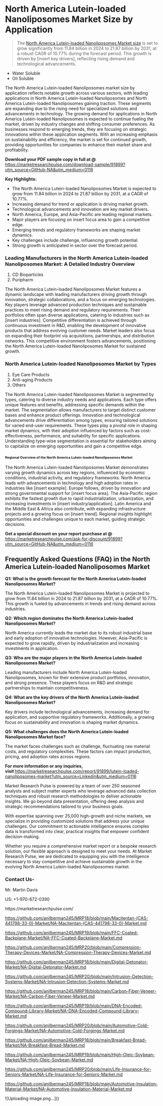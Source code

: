 <h1>North America Lutein-loaded Nanoliposomes Market&nbsp;Size by Application</h1><blockquote><p>The <a href="https://marketresearchpulse.com/download-sample/91899?utm_source=GitHub-NA&amp;utm_medium=0116">North America Lutein-loaded Nanoliposomes Market size</a> is set to grow significantly from 11.84 billion in 2024 to 21.87 billion by 2031, at a robust CAGR of 10.77% during the forecast period. This growth is driven by [insert key drivers], reflecting rising demand and technological advancements.</p></blockquote><ul><li>Water Soluble<li> Oil Soluble</li></ul><p>The North America Lutein-loaded Nanoliposomes market size by application reflects notable growth across various sectors, with leading applications in North America Lutein-loaded Nanoliposomes and North America Lutein-loaded Nanoliposomes gaining traction. These segments are expanding due to the rising need for specialized solutions and advancements in technology. The growing demand for applications in North America Lutein-loaded Nanoliposomes is expected to continue fueling the market, driven by industry changes and shifting consumer preferences. As businesses respond to emerging trends, they are focusing on strategic innovations within these application segments. With an increasing emphasis on sustainability and efficiency, the market is set for continued growth, providing opportunities for companies to enhance their market share and profitability.</p><p><strong>Download your PDF sample copy in full at @ </strong><a href="https://marketresearchpulse.com/download-sample/91899?utm_source=GitHub-NA&amp;utm_medium=0116">https://marketresearchpulse.com/download-sample/91899?utm_source=GitHub-NA&amp;utm_medium=0116</a></p><p><strong>Key Highlights: </strong></p><ul><li>The North America Lutein-loaded Nanoliposomes Market is expected to grow from 11.84 billion in 2024 to 21.87 billion by 2031, at a CAGR of 10.77%.</li><li>Increasing demand for trend or application is driving market growth.</li><li>Technological advancements and innovation are key market drivers.</li><li>North America, Europe, and Asia-Pacific are leading regional markets.</li><li>Major players are focusing on insert focus area to gain a competitive edge.</li><li>Emerging trends and regulatory frameworks are shaping market dynamics.</li><li>Key challenges include challenge, influencing growth potential.</li><li>Strong growth is anticipated in sector over the forecast period.</li></ul><h3>Leading Manufacturers in the North America Lutein-loaded Nanoliposomes Market: A Detailed Industry Overview</h3><ol><li>CD Bioparticles</li><li>Puripharm</li></ol><div class="flex max-w-full flex-col flex-grow"><div class="min-h-8 text-message flex w-full flex-col items-end gap-2 whitespace-normal break-words [.text-message+&amp;]:mt-5" dir="auto" data-message-author-role="assistant" data-message-id="fd8432e4-4910-450d-b182-61b7bfb0a01f" data-message-model-slug="gpt-4o"><div class="flex w-full flex-col gap-1 empty:hidden first:pt-[3px]"><div class="markdown prose w-full break-words dark:prose-invert light"><p>The North America Lutein-loaded Nanoliposomes Market features a dynamic landscape with leading manufacturers driving growth through innovation, strategic collaborations, and a focus on emerging technologies. Key players leverage advanced production techniques and sustainable practices to meet rising demand and regulatory requirements. Their portfolios often span diverse applications, catering to industries such as [insert industries]. Competitive differentiation is achieved through continuous investment in R&amp;D, enabling the development of innovative products that address evolving customer needs. Market leaders also focus on expanding their footprint via acquisitions, partnerships, and distribution networks. This competitive environment fosters advancements, positioning the North America Lutein-loaded Nanoliposomes Market for sustained growth.</p></div></div></div></div><h3>North America Lutein-loaded Nanoliposomes Market by Types</h3><ol><li>Eye Care Products<li> Anti-aging Products<li> Others</li></ol><div class="flex max-w-full flex-col flex-grow"><div class="min-h-8 text-message flex w-full flex-col items-end gap-2 whitespace-normal break-words [.text-message+&amp;]:mt-5" dir="auto" data-message-author-role="assistant" data-message-id="084470be-0bb7-4664-bddf-5156b4f41249" data-message-model-slug="gpt-4o-mini"><div class="flex w-full flex-col gap-1 empty:hidden first:pt-[3px]"><div class="markdown prose w-full break-words dark:prose-invert light"><p>The North America Lutein-loaded Nanoliposomes Market is segmented by types, catering to diverse industry needs and applications. Each type offers unique features and benefits, addressing specific demands within the market. The segmentation allows manufacturers to target distinct customer bases and enhance product offerings. Innovation and technological advancements drive differentiation among types, ensuring tailored solutions for varied end-user requirements. These types play a pivotal role in shaping market dynamics, with their adoption influenced by factors such as cost-effectiveness, performance, and suitability for specific applications. Understanding type-wise segmentation is essential for stakeholders aiming to capitalize on emerging opportunities and gain a competitive edge.</p></div></div></div></div><h3><span style="font-size: 11px;">Regional Overview of the North America Lutein-loaded Nanoliposomes Market</span></h3><div class="flex max-w-full flex-col flex-grow"><div class="min-h-8 text-message flex w-full flex-col items-end gap-2 whitespace-normal break-words [.text-message+&amp;]:mt-5" dir="auto" data-message-author-role="assistant" data-message-id="e9038762-ce64-4e30-91c9-9bd413514231" data-message-model-slug="gpt-4o-mini"><div class="flex w-full flex-col gap-1 empty:hidden first:pt-[3px]"><div class="markdown prose w-full break-words dark:prose-invert light"><p>The North America Lutein-loaded Nanoliposomes Market demonstrates varying growth dynamics across key regions, influenced by economic conditions, industrial activity, and regulatory frameworks. North America leads with advancements in technology and high adoption rates in industries like [insert example]. Europe follows, driven by innovation and strong governmental support for [insert focus area]. The Asia-Pacific region exhibits the fastest growth due to rapid industrialization, urbanization, and increasing investments in [insert industry/application]. Latin America and the Middle East &amp; Africa also contribute, with expanding infrastructure projects and a growing focus on [insert trend]. Regional insights highlight opportunities and challenges unique to each market, guiding strategic decisions.</p></div></div></div></div><p><strong>Get a special discount on your report purchase at @ </strong><a href="https://marketresearchpulse.com/ask-for-discount/91899?utm_source=GitHub-NA&amp;utm_medium=0116">https://marketresearchpulse.com/ask-for-discount/91899?utm_source=GitHub-NA&amp;utm_medium=0116</a></p><h2>Frequently Asked Questions (FAQ) in the North America Lutein-loaded Nanoliposomes Market</h2><p><strong>Q1: What is the growth forecast for the North America Lutein-loaded Nanoliposomes Market?</strong></p><p>The North America Lutein-loaded Nanoliposomes Market is projected to grow from 11.84 billion in 2024 to 21.87 billion by 2031, at a CAGR of 10.77%. This growth is fueled by advancements in trends and rising demand across industries.</p><p><strong>Q2: Which region dominates the North America Lutein-loaded Nanoliposomes Market?</strong></p><p>North America currently leads the market due to its robust industrial base and early adoption of innovative technologies. However, Asia-Pacific is expected to grow rapidly, driven by industrialization and increasing investments in application.</p><p><strong>Q3: Who are the major players in the North America Lutein-loaded Nanoliposomes Market?</strong></p><p>Leading manufacturers include North America Lutein-loaded Nanoliposomes, known for their extensive product portfolios, innovation, and strong presence. These players focus on R&amp;D and strategic partnerships to maintain competitiveness.</p><p><strong>Q4: What are the key drivers of the North America Lutein-loaded Nanoliposomes Market?</strong></p><p>Key drivers include technological advancements, increasing demand for application, and supportive regulatory frameworks. Additionally, a growing focus on sustainability and innovation is shaping market dynamics.</p><p><strong>Q5: What challenges does the North America Lutein-loaded Nanoliposomes Market face?</strong></p><p>The market faces challenges such as challenge, fluctuating raw material costs, and regulatory complexities. These factors can impact production, pricing, and adoption rates across regions.</p><p><strong>For more information or any inquiries, visit&nbsp;</strong><a href="https://marketresearchpulse.com/report/91899/lutein-loaded-nanoliposomes-market?utm_source=Linkedin&utm_medium=0116">https://marketresearchpulse.com/report/91899/lutein-loaded-nanoliposomes-market?utm_source=Linkedin&utm_medium=0116</a></p><p>Market Research Pulse is powered by a team of over 250 seasoned analysts and subject matter experts who leverage advanced data collection techniques and robust research methodologies to deliver actionable insights. We go beyond data presentation, offering deep analysis and strategic recommendations tailored to your business goals.</p><p>With expertise spanning over 25,000 high-growth and niche markets, we specialize in providing customized solutions that address your unique challenges. Our commitment to actionable intelligence ensures complex data is transformed into clear, practical insights that empower confident decision-making.</p><p>Whether you require a comprehensive market report or a bespoke research solution, our flexible approach is designed to meet your needs. At Market Research Pulse, we are dedicated to equipping you with the intelligence necessary to stay competitive and achieve sustainable growth in the evolving North America Lutein-loaded Nanoliposomes market.</p><h3><strong>Contact Us-</strong></h3><p>Mr. Martin Davis</p><p>US: +1-970-672-0390</p><p>https://marketresearchpulse.com/</p><p><a href="https://github.com/anilberman245/MRP18/blob/main/Macitentan-(CAS-441798-33-0)-Market/NA-Macitentan-(CAS-441798-33-0)-Market.md">https://github.com/anilberman245/MRP18/blob/main/Macitentan-(CAS-441798-33-0)-Market/NA-Macitentan-(CAS-441798-33-0)-Market.md</a></p><p><a href="https://github.com/anilberman245/MRP19/blob/main/FFC-Coated-Backplane-Market/NA-FFC-Coated-Backplane-Market.md">https://github.com/anilberman245/MRP19/blob/main/FFC-Coated-Backplane-Market/NA-FFC-Coated-Backplane-Market.md</a></p><p><a href="https://github.com/anilberman245/MRP20/blob/main/Compression-Therapy-Devices-Market/NA-Compression-Therapy-Devices-Market.md">https://github.com/anilberman245/MRP20/blob/main/Compression-Therapy-Devices-Market/NA-Compression-Therapy-Devices-Market.md</a></p><p><a href="https://github.com/anilberman245/MRP18/blob/main/Digital-Detonator-Market/NA-Digital-Detonator-Market.md">https://github.com/anilberman245/MRP18/blob/main/Digital-Detonator-Market/NA-Digital-Detonator-Market.md</a></p><p><a href="https://github.com/anilberman245/MRP20/blob/main/Intrusion-Detection-Systems-Market/NA-Intrusion-Detection-Systems-Market.md">https://github.com/anilberman245/MRP20/blob/main/Intrusion-Detection-Systems-Market/NA-Intrusion-Detection-Systems-Market.md</a></p><p><a href="https://github.com/anilberman245/MRP18/blob/main/Carbon-Fiber-Veneer-Market/NA-Carbon-Fiber-Veneer-Market.md">https://github.com/anilberman245/MRP18/blob/main/Carbon-Fiber-Veneer-Market/NA-Carbon-Fiber-Veneer-Market.md</a></p><p><a href="https://github.com/anilberman245/MRP19/blob/main/DNA-Encoded-Compound-Library-Market/NA-DNA-Encoded-Compound-Library-Market.md">https://github.com/anilberman245/MRP19/blob/main/DNA-Encoded-Compound-Library-Market/NA-DNA-Encoded-Compound-Library-Market.md</a></p><p><a href="https://github.com/anilberman245/MRP20/blob/main/Automotive-Cold-Forgings-Market/NA-Automotive-Cold-Forgings-Market.md">https://github.com/anilberman245/MRP20/blob/main/Automotive-Cold-Forgings-Market/NA-Automotive-Cold-Forgings-Market.md</a></p><p><a href="https://github.com/anilberman245/MRP18/blob/main/Breakfast-Bread-Market/NA-Breakfast-Bread-Market.md">https://github.com/anilberman245/MRP18/blob/main/Breakfast-Bread-Market/NA-Breakfast-Bread-Market.md</a></p><p><a href="https://github.com/anilberman245/MRP19/blob/main/High-Oleic-Soybean-Market/NA-High-Oleic-Soybean-Market.md">https://github.com/anilberman245/MRP19/blob/main/High-Oleic-Soybean-Market/NA-High-Oleic-Soybean-Market.md</a></p><p><a href="https://github.com/anilberman245/MRP20/blob/main/Life-Insurance-for-Seniors-Market/NA-Life-Insurance-for-Seniors-Market.md">https://github.com/anilberman245/MRP20/blob/main/Life-Insurance-for-Seniors-Market/NA-Life-Insurance-for-Seniors-Market.md</a></p><p><a href="https://github.com/anilberman245/MRP18/blob/main/Automotive-Insulation-Material-Market/NA-Automotive-Insulation-Material-Market.md">https://github.com/anilberman245/MRP18/blob/main/Automotive-Insulation-Material-Market/NA-Automotive-Insulation-Material-Market.md</a></p>
![Uploading image.png…]()

